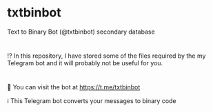 # txtbinbot
Text to Binary Bot (@txtbinbot) secondary database
#
⁉️ In this repository, I have stored some of the files required by the my Telegram bot and it will probably not be useful for you.
#
🤖 You can visit the bot at https://t.me/txtbinbot

ℹ️ This Telegram bot converts your messages to binary code

